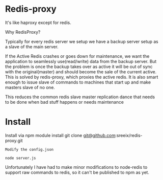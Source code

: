 Redis-proxy
=============

It's like haproxy except for redis. 


Why RedisProxy?

Typically for every redis server we setup we have a backup server setup as a slave of the main server. 

If the Active Redis crashes or goes down for maintenance, we want the application to seamlessly use(read/write) data from the backup server. But the problem is once the backup takes over as active it will be out of sync with the original(master) and should become the sale of the current active. This is solved by redis-proxy, which proxies the active redis. It is also smart enough to issue slave of commands to machines that start up and make masters slave of no one. 

This reduces the common redis slave master replication dance that needs to be done when bad stuff happens or needs maintenance


Install
=========

Install via npm module install
    git clone git@github.com:sreeix/redis-proxy.git
 
    Modify the config.json
 
    node server.js
 
 
 Unfortunately I have had to make minor modifications to node-redis to support raw commands to redis, so it can't be published to npm as yet.



